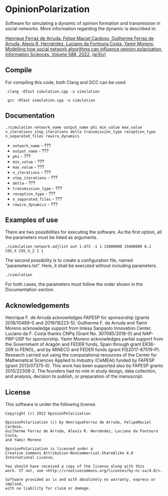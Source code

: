 # OpinionPolarization
Software for simulating a dynamic of opinion formation and transmission in social networks.
More information regarding the dynamic is described in:

[Henrique Ferraz de Arruda, Felipe Maciel Cardoso, Guilherme Ferraz de Arruda, Alexis R. Hernández, Luciano da Fontoura Costa, Yamir Moreno,
Modelling how social network algorithms can influence opinion polarization, Information Sciences, Volume 588, 2022.](https://doi.org/10.1016/j.ins.2021.12.069)
[(arXiv)](https://arxiv.org/abs/2102.00099)


## Compile

For compiling this code, both Clang and GCC can be used.
```
 clang -Ofast simulation.cpp -o simulation
```

```
 gcc -Ofast simulation.cpp -o simulation
```

## Documentation
```
./simulation network_name output_name phi min_value max_value n_iterations step_iterations delta transmission_type reception_type n_separated_files rewire_dynamics
```

- `network_name` - ???
- `output_name` - ???
- `phi` - ??? 
- `min_value` - ??? 
- `max_value` - ??? 
- `n_iterations` - ??? 
- `step_iterations` - ??? 
- `delta` - ??? 
- `transmission_type` - ??? 
- `reception_type` - ??? 
- `n_separated_files` - ???
- `rewire_dynamics` - ???


## Examples of use

There are two possibilities for executing the software. As the first option, all the parameters must be listed as arguments.

```
./simulation network.adjlist out 1.473 -1 1 15000000 15000000 0.1 COS_X COS_X_2 1 1
```

The second possibility is to create a configuration file, named "parameters.txt". Here, it shall be executed without including parameters.  

```
./simulation
```

For both cases, the parameters must follow the order shown in the Documentation section. 

## Acknowledgements
Henrique F. de Arruda acknowledges FAPESP for sponsorship (grants 2018/10489-0 and 2019/16223-5). Guilherme F. de Arruda and Yamir Moreno acknowledge support from Intesa Sanpaolo Innovation Center. Luciano da F. Costa thanks CNPq (Grant No. 307085/2018-0) and NAP-PRP-USP for sponsorship. Yamir Moreno acknowledges partial support from the Government of Aragón and FEDER funds, Spain through grant ER36-20R to FENOL, and by MINECO and FEDER funds (grant FIS2017-87519-P). Research carried out using the computational resources of the Center for Mathematical Sciences Applied to Industry (CeMEAI) funded by FAPESP (grant 2013/07375-0). This work has been supported also by FAPESP grants 2015/22308-2. The founders had no role in study design, data collection, and analysis, decision to publish, or preparation of the manuscript.

## License
This software is under the following license.

```
Copyright (c) 2022 OpinionPolarization

OpinionPolarization (c) by HenriqueFerraz de Arruda, FelipeMaciel Cardoso, 
Guilherme Ferraz de Arruda, Alexis R. Hernández, Luciano da Fontoura Costa, 
and Yamir Moreno

OpinionPolarization is licensed under a
Creative Commons Attribution-NonCommercial-ShareAlike 4.0 International License.

You should have received a copy of the license along with this
work. If not, see <http://creativecommons.org/licenses/by-nc-sa/4.0/>. 

Software provided as is and with absolutely no warranty, express or implied, 
with no liability for claim or damage.
```
